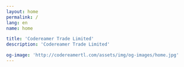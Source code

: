 ```yaml
---
layout: home
permalink: /
lang: en
name: home

title: 'Codereamer Trade Limited'
description: 'Codereamer Trade Limited'

og-image: 'http://codereamertl.com/assets/img/og-images/home.jpg'
---
```

